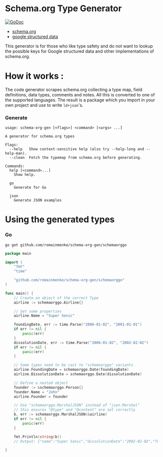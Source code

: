 # Schema.org Type Generator

[![GoDoc](https://godoc.org/github.com/romainmenke/schema-org-gen/schemaorggo?status.svg)](https://godoc.org/github.com/romainmenke/schema-org-gen/schemaorggo)

* [schema.org](https://schema.org)
* [google structured data](https://developers.google.com/search/docs/guides/intro-structured-data)

This generator is for those who like type safety and do not want to lookup the possible keys for Google structured data and other implementations of schema.org.

# How it works :

The code generator scrapes schema.org collecting a type map, field definitions, data types, comments and notes. All this is converted to one of the supported languages. The result is a package which you import in your own project and use to write `ld+json`'s.

### Generate

```
usage: schema-org-gen [<flags>] <command> [<args> ...]

A generator for schema.org types

Flags:
  --help   Show context-sensitive help (also try --help-long and --help-man).
  --clean  Fetch the typemap from schema.org before generating.

Commands:
  help [<command>...]
    Show help.

  go
    Generate for Go

  json
    Generate JSON examples
```

# Using the generated types

### Go

`go get github.com/romainmenke/schema-org-gen/schemaorggo`

```go
package main

import (
	"fmt"
	"time"

	"github.com/romainmenke/schema-org-gen/schemaorggo"
)

func main() {
	// Create an object of the correct Type
	airline := schemaorggo.Airline{}

	// Set some properties
	airline.Name = "Super Sonic"

	foundingDate, err := time.Parse("2006-01-02", "2001-01-01")
	if err != nil {
		panic(err)
	}
	dissolutionDate, err := time.Parse("2006-01-02", "2002-02-02")
	if err != nil {
		panic(err)
	}

	// Some types need to be cast to "schemaorggo" variants
	airline.FoundingDate = schemaorggo.Date(foundingDate)
	airline.DissolutionDate = schemaorggo.Date(dissolutionDate)

	// Define a nested object
	founder := &schemaorggo.Person{}
	founder.Name = "John"
	airline.Founder = founder

	// Use "schemaorggo.MarshalJSON" instead of "json.Marshal"
	// this ensures "@type" and "@context" are set correctly
	b, err := schemaorggo.MarshalJSON(&airline)
	if err != nil {
		panic(err)
	}

	fmt.Println(string(b))
	// Output: {"name":"Super Sonic","dissolutionDate":"2002-02-02","founder":{"name":"John","@context":"http://schema.org","@type":"Person","birthDate":null,"deathDate":null},"foundingDate":"2001-01-01","@context":"http://schema.org","@type":"Airline"}

}
```
